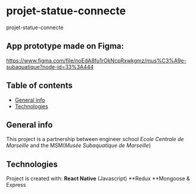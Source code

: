 
# projet-statue-connecte
projet-statue-connecte

## App prototype made on Figma:

https://www.figma.com/file/noEdA8fu1rOkNcpRxwkgmz/mus%C3%A9e-subaquatique?node-id=33%3A444

## Table of contents
* [General info](#general-info)
* [Technologies](#technologies)

## General info
This project is a partnership between engineer school <i>Ecole Centrale de Marseille</i> and the MSM(<i>Musée Subaquatique de Marseille</i>)

## Technologies
Project is created with:
**React Native** (Javascript)
**Redux
**Mongoose & Express
